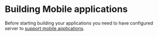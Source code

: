# Building Mobile applications

Before starting building your applications you need to have configured server to [support mobile applications](PREPARE.md).
